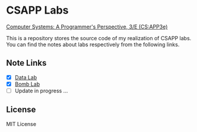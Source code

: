 # CSAPP Labs

[Computer Systems: A Programmer's Perspective, 3/E (CS:APP3e)](http://csapp.cs.cmu.edu/3e/labs.html)

This is a repository stores the source code of my realization of CSAPP labs. You can find the notes about labs respectively from the following links.

## Note Links

- [x] [Data Lab](https://hangx-ma.github.io/2023/03/07/csapp-datalab.html)
- [x] [Bomb Lab](https://hangx-ma.github.io/2023/12/12/csapp-bomblab.html)
- [ ] Update in progress ...

## License

MIT License
